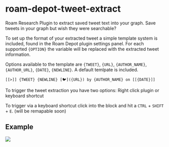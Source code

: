 # roam-depot-tweet-extract
        
  Roam Research Plugin to extract saved tweet text into your graph. 
  Save tweets in your graph but wish they were searchable?

  To set up the format of your extracted tweet a simple template system is included, found in the Roam Depot plugin settings panel. For each supported `{OPTION}` the variable will be replaced with the extracted tweet information.

  Options available to the template are `{TWEET}`, `{URL}`, `{AUTHOR_NAME}`, `{AUTHOR_URL}`, `{DATE}`, `{NEWLINE}`.  A default temlpate is included.

  `[[>]] {TWEET} {NEWLINE} [🐦]({URL}) by {AUTHOR_NAME} on [[{DATE}]]`
  

  
  To trigger the tweet extraction you have two options: Right click plugin or keyboard shortcut

  To trigger via a keyboard shortcut click into the block and hit a `CTRL` + `SHIFT` + `E`. (will be remapable soon)

## Example 
  <img src="https://github.com/8bitgentleman/roam-depot-tweet-extract/raw/main/example.gif" max-width="400"></img>
  
        
